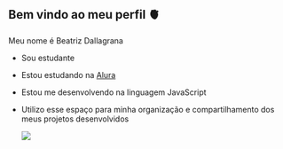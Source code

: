 ## Bem vindo ao meu perfil 🫀

Meu nome é Beatriz Dallagrana

- Sou estudante
- Estou estudando na [Alura](https://www.alura.com.br)
- Estou me desenvolvendo na linguagem JavaScript
- Utilizo esse espaço para minha organização e compartilhamento dos meus projetos desenvolvidos

  ![](https://media1.tenor.com/m/c5HaEnWzTIgAAAAC/peach-goma-peach.gif)

